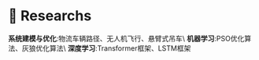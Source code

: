 # 🔬 Researchs
**系统建模与优化**:物流车辆路径、无人机飞行、悬臂式吊车\\
**机器学习**:PSO优化算法、灰狼优化算法\\
**深度学习**:Transformer框架、LSTM框架